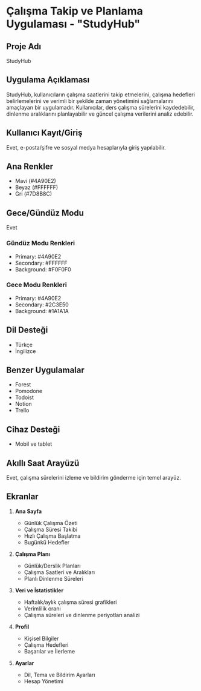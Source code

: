 # Çalışma Takip ve Planlama Uygulaması - "StudyHub"

## Proje Adı
StudyHub

## Uygulama Açıklaması
StudyHub, kullanıcıların çalışma saatlerini takip etmelerini, çalışma hedefleri belirlemelerini ve verimli bir şekilde zaman yönetimini sağlamalarını amaçlayan bir uygulamadır. Kullanıcılar, ders çalışma sürelerini kaydedebilir, dinlenme aralıklarını planlayabilir ve güncel çalışma verilerini analiz edebilir.

## Kullanıcı Kayıt/Giriş
Evet, e-posta/şifre ve sosyal medya hesaplarıyla giriş yapılabilir.

## Ana Renkler
- Mavi (#4A90E2)
- Beyaz (#FFFFFF)
- Gri (#7D8B8C)

## Gece/Gündüz Modu
Evet

### Gündüz Modu Renkleri
- Primary: #4A90E2
- Secondary: #FFFFFF
- Background: #F0F0F0

### Gece Modu Renkleri
- Primary: #4A90E2
- Secondary: #2C3E50
- Background: #1A1A1A

## Dil Desteği
- Türkçe
- İngilizce

## Benzer Uygulamalar
- Forest
- Pomodone
- Todoist
- Notion
- Trello

## Cihaz Desteği
- Mobil ve tablet

## Akıllı Saat Arayüzü
Evet, çalışma sürelerini izleme ve bildirim gönderme için temel arayüz.

## Ekranlar

1. **Ana Sayfa**
   - Günlük Çalışma Özeti
   - Çalışma Süresi Takibi
   - Hızlı Çalışma Başlatma
   - Bugünkü Hedefler

2. **Çalışma Planı**
   - Günlük/Derslik Planları
   - Çalışma Saatleri ve Aralıkları
   - Planlı Dinlenme Süreleri

3. **Veri ve İstatistikler**
   - Haftalık/aylık çalışma süresi grafikleri
   - Verimlilik oranı
   - Çalışma süreleri ve dinlenme periyotları analizi

4. **Profil**
   - Kişisel Bilgiler
   - Çalışma Hedefleri
   - Başarılar ve İlerleme

5. **Ayarlar**
   - Dil, Tema ve Bildirim Ayarları
   - Hesap Yönetimi
